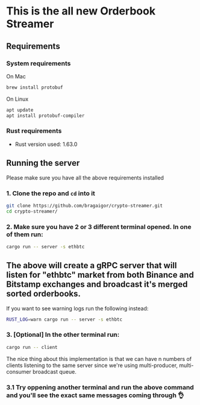 # This is the all new Orderbook Streamer

## Requirements

### System requirements
On Mac
```bash
brew install protobuf
```

On Linux
```bash
apt update
apt install protobuf-compiler
```

### Rust requirements
- Rust version used: 1.63.0

## Running the server
Please make sure you have all the above requirements installed

### 1. Clone the repo and `cd` into it
```bash
git clone https://github.com/bragaigor/crypto-streamer.git
cd crypto-streamer/
```

### 2. Make sure you have 2 or 3 different terminal opened. In one of them run:
```bash
cargo run -- server -s ethbtc
```
The above will create a gRPC server that will listen for "ethbtc" market from both Binance and Bitstamp exchanges and broadcast it's merged sorted orderbooks.
---
If you want to see warning logs run the following instead:
```bash
RUST_LOG=warn cargo run -- server -s ethbtc
```

### 3. [Optional] In the other terminal run:
```bash
cargo run -- client
```
The nice thing about this implementation is that we can have n numbers of clients listening to the same server since we're using multi-producer, multi-consumer broadcast queue.

### 3.1 Try oppening another terminal and run the above command and you'll see the exact same messages coming through 👌